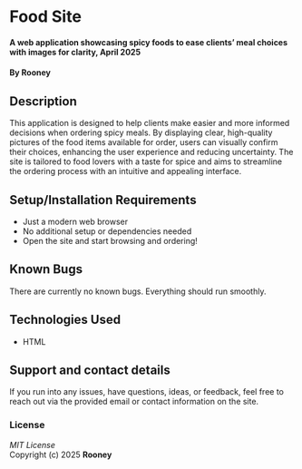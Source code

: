 # Food Site

#### A web application showcasing spicy foods to ease clients’ meal choices with images for clarity, April 2025  
#### By **Rooney**

## Description  
This application is designed to help clients make easier and more informed decisions when ordering spicy meals. By displaying clear, high-quality pictures of the food items available for order, users can visually confirm their choices, enhancing the user experience and reducing uncertainty. The site is tailored to food lovers with a taste for spice and aims to streamline the ordering process with an intuitive and appealing interface.

## Setup/Installation Requirements  
* Just a modern web browser  
* No additional setup or dependencies needed  
* Open the site and start browsing and ordering!

## Known Bugs  
There are currently no known bugs. Everything should run smoothly.

## Technologies Used  
* HTML

## Support and contact details  
If you run into any issues, have questions, ideas, or feedback, feel free to reach out via the provided email or contact information on the site.

### License  
*MIT License*  
Copyright (c) 2025 **Rooney**
